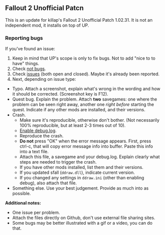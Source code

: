 ## Fallout 2 Unofficial Patcn

This is an update for killap's Fallout 2 Unofficial Patch 1.02.31. It is not an independent mod, it installs on top of UP.

### Reporting bugs
If you've found an issue:

1. Keep in mind that UP's scope is only to fix bugs. Not to add "nice to to have" things.
2. Check [not bugs](NOT_BUGS.md).
3. Check [issues](/issues) (both open and closed). Maybe it's already been reported.
4. Next, depending on issue type:
  * Typo.
    Attach a screenshot, explain what's wrong in the wording and how it should be corrected. (Screenshot key is F12).
  * Quest bug.
    Explain the problem. Attach **two** savegames: one where the problem can be seen right away, another one _right before_ starting the quest.
    Indicate if any other mods are installed, and their versions.
  * Crash.
    - Make sure it's reproducible, otherwise don't bother. (Not necessarily 100% reproducible, but at least 2-3 times out of 10).
    - [Enable debug.log](DEBUG.md).
    - Reproduce the crash.
    - **Do not** press "OK" when the error message appears. First, press ctrl-c, that will copy error message info into buffer. Paste this info into a text file.
    - Attach this file, a savegame and your debug.log. Explain clearly what steps are needed to trigger the crash.
    - If you have other mods installed, list them and their versions.
    - If you updated sfall (`ddraw.dll`), indicate current version.
    - If you changed any settings in `ddraw.ini` (other than enabling debug), also attach that file.
  * Something else.
    Use your best judgement. Provide as much into as possible.

**Additional notes:**
  - One issue per problem.
  - Attach the files directly on Github, don't use external file sharing sites.
  - Some bugs may be better illustrated with a gif or a video, you can do that.
